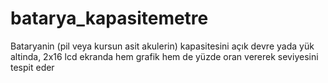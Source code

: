 # batarya_kapasitemetre
Bataryanin (pil veya kursun asit akulerin) kapasitesini açık devre yada yük altinda, 2x16 lcd ekranda hem grafik hem de yüzde oran vererek seviyesini tespit eder

